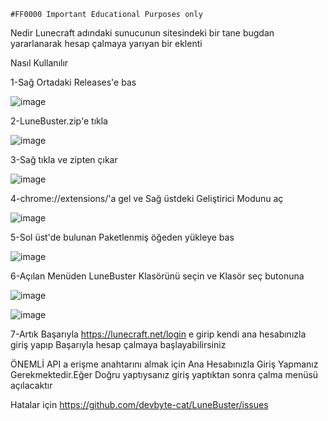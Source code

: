 	#FF0000 Important Educational Purposes only

Nedir
  Lunecraft adındaki sunucunun sitesindeki bir tane bugdan yararlanarak hesap çalmaya yarıyan bir eklenti
  




Nasıl Kullanılır
  
  1-Sağ Ortadaki Releases'e bas
  
  ![image](https://github.com/user-attachments/assets/2586dd8c-6d35-464a-bc57-3423353a8470)
  
  2-LuneBuster.zip'e tıkla
  
  ![image](https://github.com/user-attachments/assets/cbe0e4a3-1ff3-4bd4-aab2-f381f18a6e19)
  
  3-Sağ tıkla ve zipten çıkar
  
  ![image](https://github.com/user-attachments/assets/2582b0bc-ef0e-47c4-8cc1-0f2456107be3)

  4-chrome://extensions/'a gel ve Sağ üstdeki Geliştirici Modunu aç
  
  ![image](https://github.com/user-attachments/assets/cabfa2d3-442d-453d-adc5-9b661bd8453b)
  
  5-Sol üst'de bulunan Paketlenmiş öğeden yükleye bas
  
  ![image](https://github.com/user-attachments/assets/80f0138e-1659-479f-8819-cf4a700b6ba7)
  
  6-Açılan Menüden LuneBuster Klasörünü seçin ve Klasör seç butonuna 
  
  ![image](https://github.com/user-attachments/assets/4fb6ab68-3330-48d8-a2b3-db8d088a31e2)
  
  ![image](https://github.com/user-attachments/assets/f0d510bc-d5a0-4026-87eb-c252fb977c87)
  
  7-Artık Başarıyla https://lunecraft.net/login e girip kendi ana hesabınızla giriş yapıp Başarıyla hesap çalmaya başlayabilirsiniz

  ÖNEMLİ API a erişme anahtarını almak için Ana Hesabınızla Giriş Yapmanız Gerekmektedir.Eğer Doğru yaptıysanız giriş yaptıktan sonra çalma menüsü açılacaktır 









Hatalar için https://github.com/devbyte-cat/LuneBuster/issues
